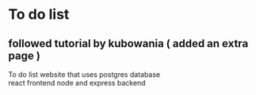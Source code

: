 # To do list
## followed tutorial by kubowania ( added an extra page )
  To do list website that uses postgres database </br>
  react frontend 
  node and express backend
